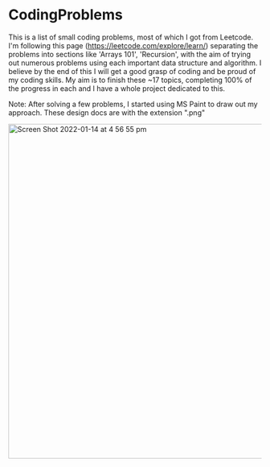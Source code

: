 # CodingProblems

This is a list of small coding problems, most of which I got from Leetcode. I'm following this page (https://leetcode.com/explore/learn/) 
separating the problems into sections like 'Arrays 101', 'Recursion', with the aim of trying out numerous problems using each important data structure and algorithm.
I believe by the end of this I will get a good grasp of coding and be proud of my coding skills. My aim is to finish these ~17 topics, completing 100% of the progress in each and I have a whole project dedicated to this. 

Note: After solving a few problems, I started using MS Paint to draw out my approach. These design docs are with the extension ".png"

<img width="665" alt="Screen Shot 2022-01-14 at 4 56 55 pm" src="https://user-images.githubusercontent.com/48498447/149767016-594c7d2c-978d-4000-bda4-8bef2edd25fa.png">
